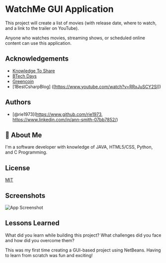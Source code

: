 
# WatchMe GUI Application
This project will create a list of movies (with release date, where to watch, and  a link to the trailer on YouTube).

Anyone who watches movies, streaming shows, or scheduled online content can use this application. 

## Acknowledgements

 - [Knowledge To Share](https://www.youtube.com/watch?v=jFjq0qMxiKU&list=LL&index=1)
 - [BTech Days](https://www.youtube.com/watch?v=jFjq0qMxiKU&list=LL&index=1)
 - [Greencoin]([https://www.youtube.com/watch?v=jFjq0qMxiKU&list=LL&index=1](https://greencoin.life/how-to/add/calendar-in-netbeans-jframe/))
 - [1BestCsharpBlog] ([https://www.youtube.com/watch?v=RRxJuSCY2SI])


## Authors

- [@rie1973](https://www.github.com/rie1973, https://www.linkedin.com/in/ann-smith-07bb7852/)


## 🚀 About Me
I'm a software developer with knowledge of JAVA, HTML5/CSS, Python, and C Programming. 


## License

[MIT](https://choosealicense.com/licenses/mit/)


## Screenshots

![App Screenshot](https://via.placeholder.com/468x300?text=App+Screenshot+Here)


## Lessons Learned

What did you learn while building this project? What challenges did you face and how did you overcome them?

This was my first time creating a GUI-based project using NetBeans. Having to learn from scratch was fun and exciting! 

